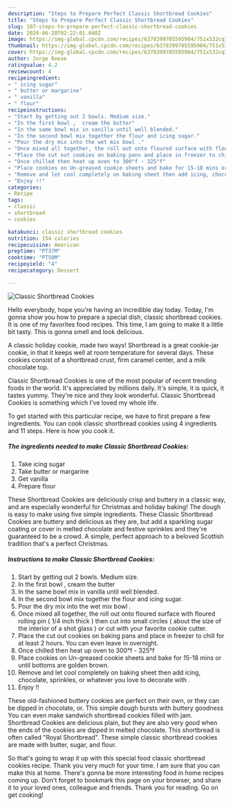 ```yaml
---
description: "Steps to Prepare Perfect Classic Shortbread Cookies"
title: "Steps to Prepare Perfect Classic Shortbread Cookies"
slug: 107-steps-to-prepare-perfect-classic-shortbread-cookies
date: 2020-06-20T02:22:01.040Z
image: https://img-global.cpcdn.com/recipes/6378399705595904/751x532cq70/classic-shortbread-cookies-recipe-main-photo.jpg
thumbnail: https://img-global.cpcdn.com/recipes/6378399705595904/751x532cq70/classic-shortbread-cookies-recipe-main-photo.jpg
cover: https://img-global.cpcdn.com/recipes/6378399705595904/751x532cq70/classic-shortbread-cookies-recipe-main-photo.jpg
author: Jorge Reese
ratingvalue: 4.2
reviewcount: 4
recipeingredient:
- " icing sugar"
- " butter or margarine"
- " vanilla"
- " flour"
recipeinstructions:
- "Start by getting out 2 bowls. Medium size."
- "In the first bowl ,  cream the butter"
- "In the same bowl mix in vanilla until well blended."
- "In the second bowl mix together the flour and icing sugar."
- "Pour the dry mix into the wet mix bowl ."
- "Once mixed all together, the roll out onto floured surface with floured rolling pin ( 1/4 inch thick ) then cut into small circles ( about the size of the interior of a shot glass ) or cut with your favorite cookie cutter."
- "Place the cut out cookies on baking pans and place in freezer to chill for at least 2 hours. You can even leave in overnight."
- "Once chilled then heat up oven to 300°f - 325°f"
- "Place cookies on Un-greased cookie sheets and bake for 15-18 mins or until bottoms are golden brown."
- "Remove and let cool completely on baking sheet then add icing, chocolate, sprinkles, or whatever you love to decorate with ."
- "Enjoy !!"
categories:
- Recipe
tags:
- classic
- shortbread
- cookies

katakunci: classic shortbread cookies 
nutrition: 154 calories
recipecuisine: American
preptime: "PT37M"
cooktime: "PT50M"
recipeyield: "4"
recipecategory: Dessert

---
```



![Classic Shortbread Cookies](https://img-global.cpcdn.com/recipes/6378399705595904/751x532cq70/classic-shortbread-cookies-recipe-main-photo.jpg)

Hello everybody, hope you're having an incredible day today. Today, I'm gonna show you how to prepare a special dish, classic shortbread cookies. It is one of my favorites food recipes. This time, I am going to make it a little bit tasty. This is gonna smell and look delicious.

A classic holiday cookie, made two ways! Shortbread is a great cookie-jar cookie, in that it keeps well at room temperature for several days. These cookies consist of a shortbread crust, firm caramel center, and a milk chocolate top.

Classic Shortbread Cookies is one of the most popular of recent trending foods in the world. It's appreciated by millions daily. It's simple, it is quick, it tastes yummy. They're nice and they look wonderful. Classic Shortbread Cookies is something which I've loved my whole life.


To get started with this particular recipe, we have to first prepare a few ingredients. You can cook classic shortbread cookies using 4 ingredients and 11 steps. Here is how you cook it.

<!--inarticleads1-->

##### The ingredients needed to make Classic Shortbread Cookies:

1. Take  icing sugar
1. Take  butter or margarine
1. Get  vanilla
1. Prepare  flour


These Shortbread Cookies are deliciously crisp and buttery in a classic way, and are especially wonderful for Christmas and holiday baking! The dough is easy to make using five simple ingredients. These Classic Shortbread Cookies are buttery and delicious as they are, but add a sparkling sugar coating or cover in melted chocolate and festive sprinkles and they&#39;re guaranteed to be a crowd. A simple, perfect approach to a beloved Scottish tradition that&#39;s a perfect Christmas. 

<!--inarticleads2-->

##### Instructions to make Classic Shortbread Cookies:

1. Start by getting out 2 bowls. Medium size.
1. In the first bowl ,  cream the butter
1. In the same bowl mix in vanilla until well blended.
1. In the second bowl mix together the flour and icing sugar.
1. Pour the dry mix into the wet mix bowl .
1. Once mixed all together, the roll out onto floured surface with floured rolling pin ( 1/4 inch thick ) then cut into small circles ( about the size of the interior of a shot glass ) or cut with your favorite cookie cutter.
1. Place the cut out cookies on baking pans and place in freezer to chill for at least 2 hours. You can even leave in overnight.
1. Once chilled then heat up oven to 300°f - 325°f
1. Place cookies on Un-greased cookie sheets and bake for 15-18 mins or until bottoms are golden brown.
1. Remove and let cool completely on baking sheet then add icing, chocolate, sprinkles, or whatever you love to decorate with .
1. Enjoy !!


These old-fashioned buttery cookies are perfect on their own, or they can be dipped in chocolate, or. This simple dough bursts with buttery goodness You can even make sandwich shortbread cookies filled with jam. Shortbread Cookies are delicious plain, but they are also very good when the ends of the cookies are dipped in melted chocolate. This shortbread is often called &#34;Royal Shortbread&#34;. These simple classic shortbread cookies are made with butter, sugar, and flour. 

So that's going to wrap it up with this special food classic shortbread cookies recipe. Thank you very much for your time. I am sure that you can make this at home. There's gonna be more interesting food in home recipes coming up. Don't forget to bookmark this page on your browser, and share it to your loved ones, colleague and friends. Thank you for reading. Go on get cooking!
